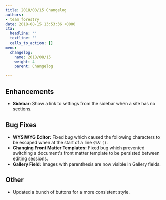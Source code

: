 ```yaml
---
title: 2018/08/15 Changelog
authors:
- team forestry
date: 2018-08-15 13:53:36 +0000
cta:
  headline: ''
  textline: ''
  calls_to_action: []
menu:
  changelog:
    name: 2018/08/15
    weight: 4
    parent: Changelog

---
```

## Enhancements

* **Sidebar:** Show a link to settings from the sidebar when a site has no sections.

## Bug Fixes

* **WYSIWYG Editor:** Fixed bug which caused the following characters to be escaped when at the start of a line `$%&'()`.
* **Changing Front Matter Templates:** Fixed bug which prevented switching a document's front matter template to be persisted between editing sessions.
* **Gallery Field:** Images with parenthesis are now visible in Gallery fields.

## Other

* Updated a bunch of buttons for a more consistent style.
